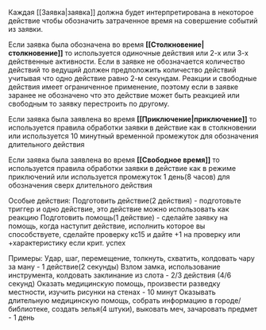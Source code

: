 Каждая [[Заявка|заявка]] должна будет интерпретирована в некоторое действие чтобы обозначить затраченное время на совершение событий из заявки.

Если заявка была обозначена во время **[[Столкновение|столкновение]]** то используется одиночные действия или 2-х или 3-х действенные активности. Если в заявке не обозначается количество действий то ведущий должен предположить количество действий учитывая что одно действие равно 2-м секундам. Реакции и свободные действия имеет ограниченное применение, поэтому если в заявке заранее не обозначено что это действие может быть реакцией или свободным то заявку перестроить по другому.

Если заявка была заявлена во время **[[Приключение|приключение]]** то используется правила обработки заявки в действие как в столкновении или используется 10 минутный временной промежуток для обозначения длительного действия

Если заявка была заявлена во время **[[Свободное время]]** то используется правила обработки заявки в действие как в режиме приключений или используется промежуток 1 день(8 часов) для обозначения сверх длительного действия

Особые действия:
Подготовить действие(2 действия) - подготовьте триггер и одно действие, это действие можно использовать как реакцию
Подготовить помощь(1 действие) - сделайте заявку на помощь, когда наступит действие, исполнить которое вы способствуете, сделайте проверку кс15 и дайте +1 на проверку или +характеристику если крит. успех  

Примеры:
Удар, шаг, перемещение, толкнуть, схватить, колдовать чару за ману - 1 действие(2 секунды)
Взлом замка, использование инструмента, колдовать заклинание из слота - 2/3 действия (4/6 секунд)
Оказать медицинскую помощь, произвести разведку местности, изучить рисунки на стенах - 10 минут
Оказывать длительную медицинскую помощь, собрать информацию в городе/библиотеке, создать зелья(4 штуки), выковать меч, зачаровать предмет - 1 день